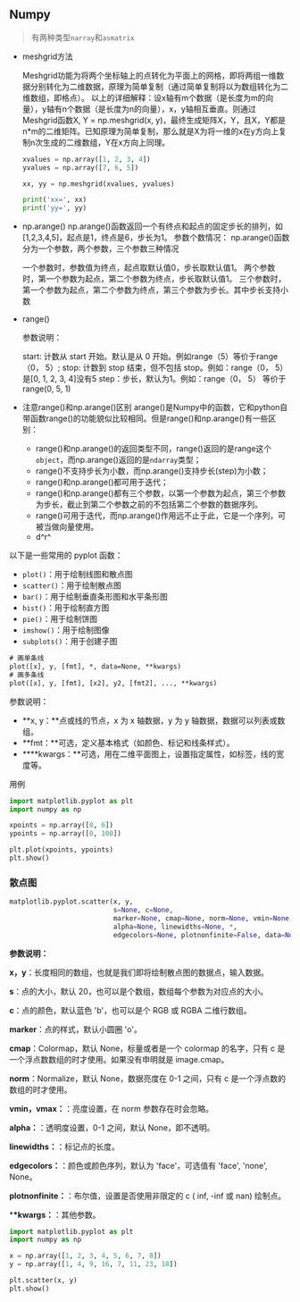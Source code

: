 ## Numpy

> 有两种类型`narray`和`asmatrix`

- meshgrid方法

  Meshgrid功能为将两个坐标轴上的点转化为平面上的网格，即将两组一维数据分别转化为二维数据，原理为简单复制（通过简单复制将以为数组转化为二维数组，即格点）。
  以上的详细解释：设x轴有m个数据（是长度为m的向量），y轴有n个数据（是长度为n的向量），x，y轴相互垂直。则通过Meshgrid函数X, Y = np.meshgrid(x, y)，最终生成矩阵X，Y，且X，Y都是n*m的二维矩阵。已知原理为简单复制，那么就是X为将一维的x在y方向上复制n次生成的二维数组，Y在x方向上同理。

  ```py
  xvalues = np.array([1, 2, 3, 4])
  yvalues = np.array([7, 6, 5])
  
  xx, yy = np.meshgrid(xvalues, yvalues)
  
  print('xx=', xx)
  print('yy=', yy)
  ```

- np.arange()
  np.arange()函数返回一个有终点和起点的固定步长的排列，如[1,2,3,4,5]，起点是1，终点是6，步长为1。
  参数个数情况： np.arange()函数分为一个参数，两个参数，三个参数三种情况

  一个参数时，参数值为终点，起点取默认值0，步长取默认值1。
  两个参数时，第一个参数为起点，第二个参数为终点，步长取默认值1。
  三个参数时，第一个参数为起点，第二个参数为终点，第三个参数为步长。其中步长支持小数

- range()

  参数说明：

  start: 计数从 start 开始。默认是从 0 开始。例如range（5）等价于range（0， 5）;
  stop: 计数到 stop 结束，但不包括 stop。例如：range（0， 5） 是[0, 1, 2, 3, 4]没有5
  step：步长，默认为1。例如：range（0， 5） 等价于 range(0, 5, 1)

- 注意range()和np.arange()区别
  arange()是Numpy中的函数，它和python自带函数range()的功能貌似比较相同。但是range()和np.arange()有一些区别：

  - range()和np.arange()的返回类型不同，range()返回的是range这个`object`，而np.arange()返回的是`ndarray`类型；
  - range()不支持步长为小数，而np.arange()支持步长(step)为小数；
  - range()和np.arange()都可用于迭代；
  - range()和np.arange()都有三个参数，以第一个参数为起点，第三个参数为步长，截止到第二个参数之前的不包括第二个参数的数据序列。
  - range()可用于迭代，而np.arange()作用远不止于此，它是一个序列，可被当做向量使用。
  - d^r^

以下是一些常用的 pyplot 函数：

- `plot()`：用于绘制线图和散点图
- `scatter()`：用于绘制散点图
- `bar()`：用于绘制垂直条形图和水平条形图
- `hist()`：用于绘制直方图
- `pie()`：用于绘制饼图
- `imshow()`：用于绘制图像
- `subplots()`：用于创建子图

```txt
# 画单条线
plot([x], y, [fmt], *, data=None, **kwargs)
# 画多条线
plot([x], y, [fmt], [x2], y2, [fmt2], ..., **kwargs)
```

参数说明：

- **x, y：**点或线的节点，x 为 x 轴数据，y 为 y 轴数据，数据可以列表或数组。
- **fmt：**可选，定义基本格式（如颜色、标记和线条样式）。
- ***\*kwargs：**可选，用在二维平面图上，设置指定属性，如标签，线的宽度等。



用例

```py
import matplotlib.pyplot as plt
import numpy as np

xpoints = np.array([0, 6])
ypoints = np.array([0, 100])

plt.plot(xpoints, ypoints)
plt.show()
```

### 散点图

```py
matplotlib.pyplot.scatter(x, y, 
                          s=None, c=None, 
                          marker=None, cmap=None, norm=None, vmin=None, vmax=None, 
                          alpha=None, linewidths=None, *, 
                          edgecolors=None, plotnonfinite=False, data=None, **kwargs)
```

**参数说明：**

**x，y**：长度相同的数组，也就是我们即将绘制散点图的数据点，输入数据。

**s**：点的大小，默认 20，也可以是个数组，数组每个参数为对应点的大小。

**c**：点的颜色，默认蓝色 'b'，也可以是个 RGB 或 RGBA 二维行数组。

**marker**：点的样式，默认小圆圈 'o'。

**cmap**：Colormap，默认 None，标量或者是一个 colormap 的名字，只有 c 是一个浮点数数组的时才使用。如果没有申明就是 image.cmap。

**norm**：Normalize，默认 None，数据亮度在 0-1 之间，只有 c 是一个浮点数的数组的时才使用。

**vmin，vmax：**：亮度设置，在 norm 参数存在时会忽略。

**alpha：**：透明度设置，0-1 之间，默认 None，即不透明。

**linewidths：**：标记点的长度。

**edgecolors：**：颜色或颜色序列，默认为 'face'，可选值有 'face', 'none', None。

**plotnonfinite：**：布尔值，设置是否使用非限定的 c ( inf, -inf 或 nan) 绘制点。

***\*kwargs：**：其他参数。

```py
import matplotlib.pyplot as plt
import numpy as np

x = np.array([1, 2, 3, 4, 5, 6, 7, 8])
y = np.array([1, 4, 9, 16, 7, 11, 23, 18])

plt.scatter(x, y)
plt.show()
```

